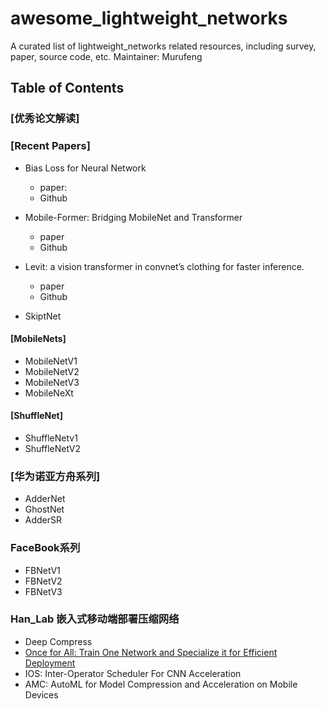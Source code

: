# awesome_lightweight_networks
A curated list of lightweight_networks related resources, including survey, paper, source code, etc.
Maintainer: Murufeng

## Table of Contents

### [优秀论文解读]
### [Recent Papers]
- Bias Loss for Neural Network
  - paper:
  - Github
  
- Mobile-Former: Bridging MobileNet and Transformer
  - paper
  - Github
  
- Levit: a vision transformer in convnet’s clothing for faster inference.
  - paper
  - Github
  
- SkiptNet

#### [MobileNets]
- MobileNetV1
- MobileNetV2
- MobileNetV3
- MobileNeXt

#### [ShuffleNet]
- ShuffleNetv1
- ShuffleNetV2

### [华为诺亚方舟系列]
- AdderNet
- GhostNet
- AdderSR

### FaceBook系列
- FBNetV1
- FBNetV2
- FBNetV3

### Han_Lab 嵌入式移动端部署压缩网络
- Deep Compress
- [Once for All: Train One Network and Specialize it for Efficient Deployment](https://arxiv.org/abs/1908.09791)
- IOS: Inter-Operator Scheduler For CNN Acceleration
- AMC: AutoML for Model Compression and Acceleration on Mobile Devices

